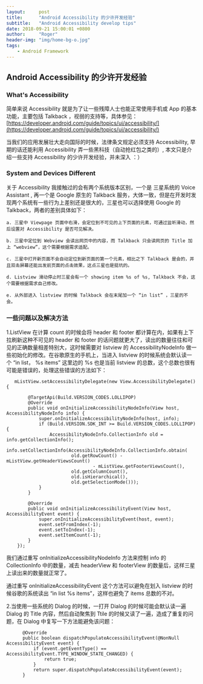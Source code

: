 ```yaml
---
layout:     post
title:      "Android Accessibility 的少许开发经验"
subtitle:   "Android Accessibility develop tips"
date: 2018-09-21 15:00:01 +0800
author:     "Roger"
header-img: "img/home-bg-o.jpg"
tags:
    - Android Framework
---
```

Android Accessibility 的少许开发经验
---

### What's Accessibility

简单来说 Accessibility 就是为了让一些残障人士也能正常使用手机或 App 的基本功能，主要包括 Talkback ，视弱的支持等，具体参见：[https://developer.android.com/guide/topics/ui/accessibility/](https://developer.android.com/guide/topics/ui/accessibility/)

当我们的应用发展壮大走向国际的时候，法律条文规定必须支持 Accessibility, 早期的话还能利用 Accessibility 弄一些黑科技（自动抢红包之类的）, 本文只是介绍一些支持 Accessibility 的少许开发经验，并未深入 ：）

### System and Devices Different

关于 Accessibility 我接触过的会有两个系统版本区别，一个是 三星系统的 Voice Assistant , 再一个是 Google 原生的 Talkback 服务，大体一致，但是在开发时发现两个系统有一些行为上差别还是很大的，三星也可以选择使用 Google 的 Talkback，两者的差别具体如下：

    a. 三星中 Viewpage 页面中右滑，会定位到不可见的上下页面的元素，可通过监听滑动，然后设置对 Accessibility 是否可见解决。

    b. 三星中定位到 Webview 会读出网页中的内容，而 Talkback 只会读网页的 Title 加上 “webview”，这个需要根据需求适配。

    c. 三星中打开新页面不会自动定位到新页面的第一个元素，相比之下 Talkback 是会的，并且双击屏幕还能出发前页面的点击效果，这点三星也是挺坑的。

    d. Listview 滑动停止时三星会有一个 showing item %s of %s, Talkback 不会，这个需要根据需求自己修改。

    e. 从外部进入 listview 的时候 Talkback 会在末尾加一个 “in list” ，三星的不会。


### 一些问题以及解决方法


1.ListView 在计算 count 的时候会将 header 和 footer 都计算在内，如果有上下拉刷新这种不可见的 header 和 footer 的话问题就更大了，读出的数量往往和可见的正确数量相差特别大，这时候需要对 listview 的 AccessibilityNodeInfo 做一些初始化的修改。在谷歌原生的手机上，当进入 listview 的时候系统会默认读一个 “in list， %s items” 这里边的 %s 也是当前 listview 的总数，这个总数也很有可能是错误的，处理这些错误的方法如下：


	   mListView.setAccessibilityDelegate(new View.AccessibilityDelegate() {

            @TargetApi(Build.VERSION_CODES.LOLLIPOP)
            @Override
            public void onInitializeAccessibilityNodeInfo(View host, AccessibilityNodeInfo info) {
                super.onInitializeAccessibilityNodeInfo(host, info);
                if (Build.VERSION.SDK_INT >= Build.VERSION_CODES.LOLLIPOP) {
                    AccessibilityNodeInfo.CollectionInfo old = info.getCollectionInfo();
                    info.setCollectionInfo(AccessibilityNodeInfo.CollectionInfo.obtain(
                            old.getRowCount() - mListView.getHeaderViewsCount()
                                    - mListView.getFooterViewsCount(),
                            old.getColumnCount(),
                            old.isHierarchical(),
                            old.getSelectionMode()));
                }
            }

            @Override
            public void onInitializeAccessibilityEvent(View host, AccessibilityEvent event) {
                super.onInitializeAccessibilityEvent(host, event);
                event.setFromIndex(-1);
                event.setToIndex(-1);
                event.setItemCount(-1);
            }
        });

我们通过重写 onInitializeAccessibilityNodeInfo 方法来控制 info 的 CollectionInfo 中的数量，减去 headerView 和 footerView 的数量后，这样三星上读出来的数量就正常了。

通过重写 onInitializeAccessibilityEvent 这个方法可以避免在划入 listview 的时候谷歌的系统读出 “in list %s items”，这样也避免了 items 总数的不对。



2.当使用一些系统的 Dialog 的时候，一打开 Dialog 的时候可能会默认读一遍 Dialog 的 Title 内容，然后自动聚焦到 Ttile 的时候又读了一遍，造成了重复的问题，在 Dialog 中复写一下方法能避免该问题：


      	  @Override
          public boolean dispatchPopulateAccessibilityEvent(@NonNull AccessibilityEvent event) {
              if (event.getEventType() == AccessibilityEvent.TYPE_WINDOW_STATE_CHANGED) {
                  return true;
              }
              return super.dispatchPopulateAccessibilityEvent(event);
          }
